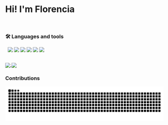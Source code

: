 # Hi! I'm Florencia

<br>

### 🛠️ Languages and tools
![]() ![]()
<img align="center" src="https://img.icons8.com/color/48/000000/java-coffee-cup-logo--v1.png"/>
<img align="center" src="https://img.icons8.com/color/48/000000/spring-logo.png"/>
<img align="center" src="https://img.icons8.com/color/48/000000/mysql-logo.png"/>
<img align="center" src="https://img.icons8.com/color/48/000000/javascript--v1.png"/>
<img align="center" src="https://img.icons8.com/color/48/000000/html-5--v1.png"/>
<img align="center" src="https://img.icons8.com/color/48/000000/css3.png"/>

<br>

<a href="https://github.com/florenciazabala/florenciazabala">
  <img align="center" src="https://github-readme-stats.vercel.app/api?username=florenciazabala&show_icons=true&text_color=FFFFFF&icon_color=FFFFFF&title_color=FFFFFF&bg_color=DEG,68093A,D04103&hide=issues&hide_border=true"/>
</a>
<a href="https://github.com/florenciazabala/florenciazabala">
  <img align="center" background-color="transparent" src="https://github-readme-stats.vercel.app/api/top-langs/?username=florenciazabala&hide=ruby&card_width=300&layout=compact&text_color=FFFFFF&title_color=FFFFFF&border_color=FFFFFF&bg_color=#22272E" />
</a>

<br>

### Contributions
![contributions snake gif](https://github.com/florenciazabala/florenciazabala/blob/output/github-contribution-grid-snake.svg)
